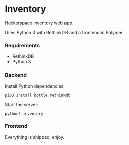 Inventory
=========

Hackerspace inventory web app.

Uses Python 3 with RethinkDB and a frontend in Polymer.

### Requirements

* RethinkDB
* Python 3

### Backend

Install Python dependencies:

`pip3 install bottle rethinkdb`

Start the server:

`python3 inventory`

### Frontend

Everything is shipped, enjoy.
